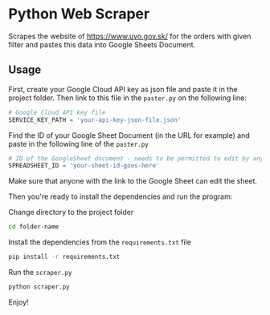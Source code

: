 # Python Web Scraper

Scrapes the website of https://www.uvo.gov.sk/ for the orders with given filter and pastes this data into Google Sheets Document.

## Usage

First, create your Google Cloud API key as json file and paste it in the project folder.
Then link to this file in the ```paster.py``` on the following line:

```py
# Google Cloud API key file
SERVICE_KEY_PATH = 'your-api-key-json-file.json'
```

Find the ID of your Google Sheet Document (in the URL for example) and paste in the following line of the ```paster.py```

```py
# ID of the GoogleSheet document - needs to be permitted to edit by anyone
SPREADSHEET_ID = 'your-sheet-id-goes-here' 
```

Make sure that anyone with the link to the Google Sheet can edit the sheet.

Then you're ready to install the dependencies and run the program:

Change directory to the project folder
```bash
cd folder-name 
```
Install the dependencies from the ```requirements.txt``` file

```bash
pip install -r requirements.txt
```

Run the  ```scraper.py```

```bash
python scraper.py
```

Enjoy!